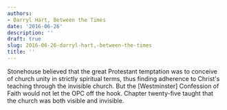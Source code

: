 ```yaml
---
authors:
- Darryl Hart, Between the Times
date: '2016-06-26'
description: ''
draft: true
slug: 2016-06-26-darryl-hart,-between-the-times
title: ''
---
```

Stonehouse believed that the great Protestant temptation was to conceive of church unity in strictly spiritual terms, thus finding adherence to Christ's teaching through the invisible church. But the [Westminster] Confession of Faith would not let the OPC off the hook. Chapter twenty-five taught that the church was both visible and invisible.



